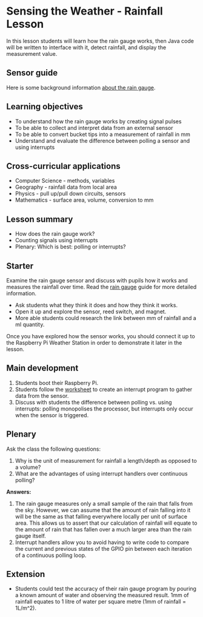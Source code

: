 #  Sensing the Weather - Rainfall Lesson

In this lesson students will learn how the rain gauge works, then Java code will be written to interface with it, detect rainfall, and display the measurement value.

## Sensor guide

Here is some background information [about the rain gauge](../guides/rain_gauge.md).

## Learning objectives

- To understand how the rain gauge works by creating signal pulses
- To be able to collect and interpret data from an external sensor
- To be able to convert bucket tips into a measurement of rainfall in mm
- Understand and evaluate the difference between polling a sensor and using interrupts

## Cross-curricular applications

- Computer Science - methods, variables
- Geography - rainfall data from local area
- Physics - pull up/pull down circuits, sensors
- Mathematics - surface area, volume, conversion to mm


## Lesson summary

- How does the rain gauge work?
- Counting signals using interrupts
- Plenary: Which is best: polling or interrupts?

## Starter

Examine the rain gauge sensor and discuss with pupils how it works and measures the rainfall over time. Read the [rain gauge](../guides/rain_gauge.md) guide for more detailed information.

- Ask students what they think it does and how they think it works.
- Open it up and explore the sensor, reed switch, and magnet.
- More able students could research the link between mm of rainfall and a ml quantity.

Once you have explored how the sensor works, you should connect it up to the Raspberry Pi Weather Station in order to demonstrate it later in the lesson.

## Main development

1. Students boot their Raspberry Pi.
1. Students follow the [worksheet](worksheet.md) to create an interrupt program to gather data from the sensor.
1. Discuss with students the difference between polling vs. using interrupts: polling monopolises the processor, but interrupts only occur when the sensor is triggered.

## Plenary

Ask the class the following questions:

1. Why is the unit of measurement for rainfall a length/depth as opposed to a volume?
1. What are the advantages of using interrupt handlers over continuous polling?

**Answers:**

1. The rain gauge measures only a small sample of the rain that falls from the sky. However, we can assume that the amount of rain falling into it will be the same as that falling everywhere locally per unit of surface area. This allows us to assert that our calculation of rainfall will equate to the amount of rain that has fallen over a much larger area than the rain gauge itself.
1. Interrupt handlers allow you to avoid having to write code to compare the current and previous states of the GPIO pin between each iteration of a continuous polling loop.


## Extension

- Students could test the accuracy of their rain gauge program by pouring a known amount of water and observing the measured result. 1mm of rainfall equates to 1 litre of water per square metre (1mm of rainfall = 1L/m^2).
